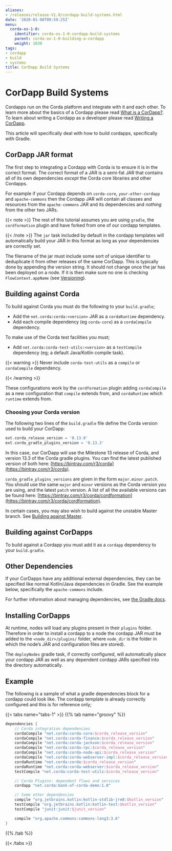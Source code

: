 ```yaml
---
aliases:
- /releases/release-V1.0/cordapp-build-systems.html
date: '2020-01-08T09:59:25Z'
menu:
  corda-os-1-0:
    identifier: corda-os-1-0-cordapp-build-systems
    parent: corda-os-1-0-building-a-cordapp
    weight: 1030
tags:
- cordapp
- build
- systems
title: CorDapp Build Systems
---
```



# CorDapp Build Systems

Cordapps run on the Corda platform and integrate with it and each other. To learn more about the basics of a Cordapp
please read [What is a CorDapp?](cordapp-overview.md). To learn about writing a Cordapp as a developer please read [Writing a CorDapp](writing-cordapps.md).

This article will specifically deal with how to build cordapps, specifically with Gradle.


## CorDapp JAR format

The first step to integrating a Cordapp with Corda is to ensure it is in the correct format. The correct format of a JAR
is a semi-fat JAR that contains all of its own dependencies *except* the Corda core libraries and other Cordapps.

For example if your Cordapp depends on `corda-core`, `your-other-cordapp` and `apache-commons` then the Cordapp
JAR will contain all classes and resources from the `apache-commons` JAR and its dependencies and *nothing* from the
other two JARs.

{{< note >}}
The rest of this tutorial assumes you are using `gradle`, the `cordformation` plugin and have forked from
one of our cordapp templates.

{{< /note >}}
The `jar` task included by default in the cordapp templates will automatically build your JAR in this format as long
as your dependencies are correctly set.

The filename of the jar must include some sort of unique identifier to deduplicate it from other releases of the same
CorDapp. This is typically done by appending the version string. It should not change once the jar has been deployed on
a node. If it is then make sure no one is checking `FlowContext.appName` (see [Versioning](versioning.md)).


## Building against Corda

To build against Corda you must do the following to your `build.gradle`;


* Add the `net.corda:corda:<version>` JAR as a `cordaRuntime` dependency.
* Add each compile dependency (eg `corda-core`) as a `cordaCompile` dependency.

To make use of the Corda test facilities you must;


* Add `net.corda:corda-test-utils:<version>` as a `testCompile` dependency (eg; a default Java/Kotlin compile task).


{{< warning >}}
Never include `corda-test-utils` as a `compile` or `cordaCompile` dependency.

{{< /warning >}}


These configurations work by the `cordformation` plugin adding `cordaCompile` as a new configuration that `compile`
extends from, and `cordaRuntime` which `runtime` extends from.


### Choosing your Corda version

The following two lines of the `build.gradle` file define the Corda version used to build your CorDapp:

```groovy
ext.corda_release_version = '0.13.0'
ext.corda_gradle_plugins_version = '0.13.3'
```

In this case, our CorDapp will use the Milestone 13 release of Corda, and version 13.3 of the Corda gradle plugins. You
can find the latest published version of both here: [https://bintray.com/r3/corda](https://bintray.com/r3/corda).

`corda_gradle_plugins_versions` are given in the form `major.minor.patch`. You should use the same `major` and
`minor` versions as the Corda version you are using, and the latest `patch` version. A list of all the available
versions can be found here: [https://bintray.com/r3/corda/cordformation](https://bintray.com/r3/corda/cordformation).

In certain cases, you may also wish to build against the unstable Master branch. See [Building against Master](building-against-master.md).


## Building against CorDapps

To build against a Cordapp you must add it as a `cordapp` dependency to your `build.gradle`.


## Other Dependencies

If your CorDapps have any additional external dependencies, they can be specified like normal Kotlin/Java dependencies
in Gradle. See the example below, specifically the `apache-commons` include.

For further information about managing dependencies, see
[the Gradle docs](https://docs.gradle.org/current/userguide/dependency_management.html).


## Installing CorDapps

At runtime, nodes will load any plugins present in their `plugins` folder. Therefore in order to install a cordapp to
a node the cordapp JAR must be added to the `<node_dir>/plugins/` folder, where `node_dir` is the folder in which the
node’s JAR and configuration files are stored).

The `deployNodes` gradle task, if correctly configured, will automatically place your cordapp JAR as well as any
dependent cordapp JARs specified into the directory automatically.


## Example

The following is a sample of what a gradle dependencies block for a cordapp could look like. The cordapp template
is already correctly configured and this is for reference only;

{{< tabs name="tabs-1" >}}
{{% tab name="groovy" %}}
```groovy
dependencies {
    // Corda integration dependencies
    cordaCompile "net.corda:corda-core:$corda_release_version"
    cordaCompile "net.corda:corda-finance:$corda_release_version"
    cordaCompile "net.corda:corda-jackson:$corda_release_version"
    cordaCompile "net.corda:corda-rpc:$corda_release_version"
    cordaCompile "net.corda:corda-node-api:$corda_release_version"
    cordaCompile "net.corda:corda-webserver-impl:$corda_release_version"
    cordaRuntime "net.corda:corda:$corda_release_version"
    cordaRuntime "net.corda:corda-webserver:$corda_release_version"
    testCompile "net.corda:corda-test-utils:$corda_release_version"

    // Corda Plugins: dependent flows and services
    cordapp "net.corda:bank-of-corda-demo:1.0"

    // Some other dependencies
    compile "org.jetbrains.kotlin:kotlin-stdlib-jre8:$kotlin_version"
    testCompile "org.jetbrains.kotlin:kotlin-test:$kotlin_version"
    testCompile "junit:junit:$junit_version"

    compile "org.apache.commons:commons-lang3:3.6"
}
```
{{% /tab %}}

{{< /tabs >}}

